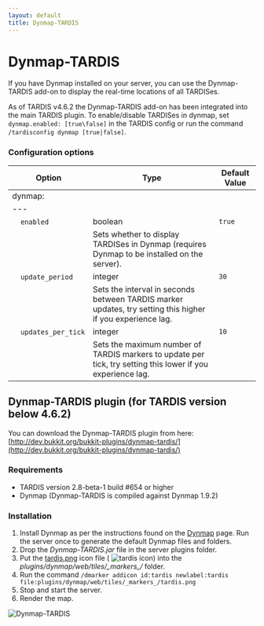 ```yaml
---
layout: default
title: Dynmap-TARDIS
---
```


# Dynmap-TARDIS

If you have Dynmap installed on your server, you can use the Dynmap-TARDIS add-on to display the real-time locations of
all TARDISes.

As of TARDIS v4.6.2 the Dynmap-TARDIS add-on has been integrated into the main TARDIS plugin. To enable/disable TARDISes
in dynmap, set `dynmap.enabled: [true\false]` in the TARDIS config or run the
command `/tardisconfig dynmap [true|false]`.

### Configuration options

| Option                                     | Type                                                                                                        | Default Value |
|--------------------------------------------|-------------------------------------------------------------------------------------------------------------|---------------|
| dynmap:                                    |
| ---                                        |
| &nbsp;&nbsp;&nbsp;&nbsp;`enabled`          | boolean                                                                                                     | `true`        |
| &nbsp;                                     | Sets whether to display TARDISes in Dynmap (requires Dynmap to be installed on the server).                 |
| &nbsp;&nbsp;&nbsp;&nbsp;`update_period`    | integer                                                                                                     | `30`          |
| &nbsp;                                     | Sets the interval in seconds between TARDIS marker updates, try setting this higher if you experience lag.  |
| &nbsp;&nbsp;&nbsp;&nbsp;`updates_per_tick` | integer                                                                                                     | `10`          |
| &nbsp;                                     | Sets the maximum number of TARDIS markers to update per tick, try setting this lower if you experience lag. |

## Dynmap-TARDIS plugin (for TARDIS version below 4.6.2)

You can download the Dynmap-TARDIS plugin from
here: [http://dev.bukkit.org/bukkit-plugins/dynmap-tardis/](http://dev.bukkit.org/bukkit-plugins/dynmap-tardis/)

### Requirements

- TARDIS version 2.8-beta-1 build #654 or higher
- Dynmap (Dynmap-TARDIS is compiled against Dynmap 1.9.2)

### Installation

1. Install Dynmap as per the instructions found on the [Dynmap](http://dev.bukkit.org/bukkit-plugins/dynmap/) page. Run
   the server once to generate the default Dynmap files and folders.
2. Drop the _Dynmap-TARDIS.jar_ file in the server plugins folder.
3. Put the [tardis.png](https://github.com/eccentricdevotion/Dynmap-Tardis/blob/master/tardis.png?raw=true%0A) icon
   file ( ![tardis icon](https://github.com/eccentricdevotion/Dynmap-Tardis/blob/master/tardis.png?raw=true)) into the
   _plugins/dynmap/web/tiles/\_markers\_/_ folder.
4. Run the command `/dmarker addicon id:tardis newlabel:tardis file:plugins/dynmap/web/tiles/_markers_/tardis.png`
5. Stop and start the server.
6. Render the map.

![Dynmap-TARDIS](images/docs/dynmap-tardis.jpg)

